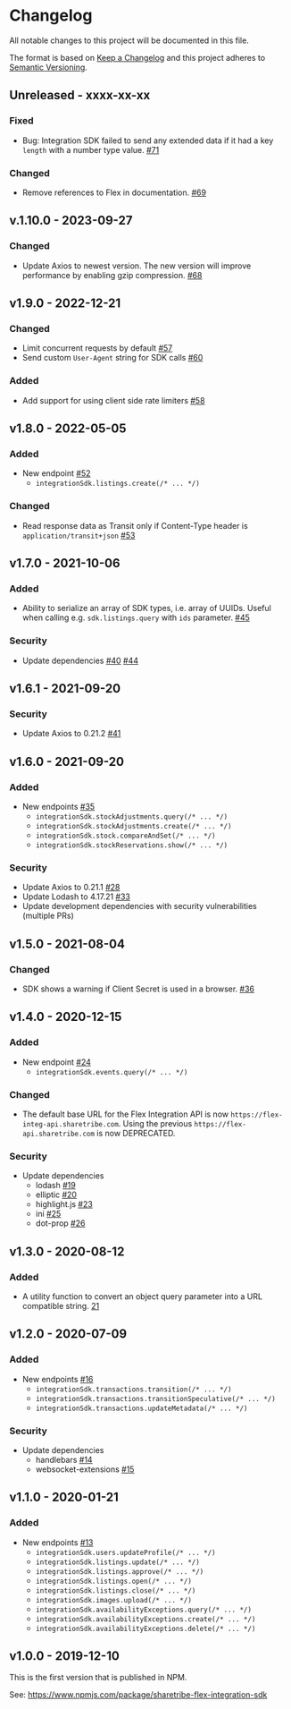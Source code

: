 # Changelog

All notable changes to this project will be documented in this file.

The format is based on [Keep a
Changelog](http://keepachangelog.com/en/1.0.0/) and this project
adheres to [Semantic Versioning](http://semver.org/spec/v2.0.0.html).

## Unreleased - xxxx-xx-xx

### Fixed

- Bug: Integration SDK failed to send any extended data if it had a key `length`
  with a number type value. [#71](https://github.com/sharetribe/flex-integration-sdk-js/pull/71)

### Changed

- Remove references to Flex in documentation. [#69](https://github.com/sharetribe/flex-integration-sdk-js/pull/69)

## v.1.10.0 - 2023-09-27

### Changed

- Update Axios to newest version. The new version will improve performance by
  enabling gzip compression.
  [#68](https://github.com/sharetribe/flex-integration-sdk-js/pull/68)

## v1.9.0 - 2022-12-21

### Changed

- Limit concurrent requests by default
  [#57](https://github.com/sharetribe/flex-integration-sdk-js/pull/57)
- Send custom `User-Agent` string for SDK calls
  [#60](https://github.com/sharetribe/flex-integration-sdk-js/pull/60)

### Added

- Add support for using client side rate limiters
  [#58](https://github.com/sharetribe/flex-integration-sdk-js/pull/58)

## v1.8.0 - 2022-05-05

### Added

- New endpoint [#52](https://github.com/sharetribe/flex-integration-sdk-js/pull/52)
  - `integrationSdk.listings.create(/* ... */)`

### Changed

- Read response data as Transit only if Content-Type header is
  `application/transit+json`
  [#53](https://github.com/sharetribe/flex-integration-sdk-js/pull/53)

## v1.7.0 - 2021-10-06

### Added

- Ability to serialize an array of SDK types, i.e. array of UUIDs. Useful when
  calling e.g. `sdk.listings.query` with `ids` parameter.
  [#45](https://github.com/sharetribe/flex-integration-sdk-js/pull/45)

### Security

- Update dependencies
  [#40](https://github.com/sharetribe/flex-integration-sdk-js/pull/40)
  [#44](https://github.com/sharetribe/flex-integration-sdk-js/pull/44)

## v1.6.1 - 2021-09-20

### Security

- Update Axios to 0.21.2 [#41](https://github.com/sharetribe/flex-integration-sdk-js/pull/41)

## v1.6.0 - 2021-09-20

### Added

- New endpoints [#35](https://github.com/sharetribe/flex-integration-sdk-js/pull/35)
  - `integrationSdk.stockAdjustments.query(/* ... */)`
  - `integrationSdk.stockAdjustments.create(/* ... */)`
  - `integrationSdk.stock.compareAndSet(/* ... */)`
  - `integrationSdk.stockReservations.show(/* ... */)`

### Security

- Update Axios to 0.21.1 [#28](https://github.com/sharetribe/flex-integration-sdk-js/pull/28)
- Update Lodash to 4.17.21 [#33](https://github.com/sharetribe/flex-integration-sdk-js/pull/33)
- Update development dependencies with security vulnerabilities (multiple PRs)

## v1.5.0 - 2021-08-04

### Changed

- SDK shows a warning if Client Secret is used in a browser.
  [#36](https://github.com/sharetribe/flex-integration-sdk-js/pull/36)

## v1.4.0 - 2020-12-15

### Added

- New endpoint [#24](https://github.com/sharetribe/flex-integration-sdk-js/pull/24)
  - `integrationSdk.events.query(/* ... */)`

### Changed

- The default base URL for the Flex Integration API is now
  `https://flex-integ-api.sharetribe.com`. Using the previous
  `https://flex-api.sharetribe.com` is now DEPRECATED.

### Security

- Update dependencies
  - lodash [#19](https://github.com/sharetribe/flex-integration-sdk-js/pull/19)
  - elliptic [#20](https://github.com/sharetribe/flex-integration-sdk-js/pull/20)
  - highlight.js [#23](https://github.com/sharetribe/flex-integration-sdk-js/pull/23)
  - ini [#25](https://github.com/sharetribe/flex-integration-sdk-js/pull/25)
  - dot-prop [#26](https://github.com/sharetribe/flex-integration-sdk-js/pull/26)

## v1.3.0 - 2020-08-12

### Added

- A utility function to convert an object query parameter into a URL compatible
  string. [21](https://github.com/sharetribe/flex-integration-sdk-js/pull/21)

## v1.2.0 - 2020-07-09

### Added

- New endpoints [#16](https://github.com/sharetribe/flex-integration-sdk-js/pull/16)
  - `integrationSdk.transactions.transition(/* ... */)`
  - `integrationSdk.transactions.transitionSpeculative(/* ... */)`
  - `integrationSdk.transactions.updateMetadata(/* ... */)`

### Security

- Update dependencies
  - handlebars [#14](https://github.com/sharetribe/flex-integration-sdk-js/pull/14)
  - websocket-extensions [#15](https://github.com/sharetribe/flex-integration-sdk-js/pull/15)

## v1.1.0 - 2020-01-21

### Added

- New endpoints [#13](https://github.com/sharetribe/flex-integration-sdk-js/pull/13)
  - `integrationSdk.users.updateProfile(/* ... */)`
  - `integrationSdk.listings.update(/* ... */)`
  - `integrationSdk.listings.approve(/* ... */)`
  - `integrationSdk.listings.open(/* ... */)`
  - `integrationSdk.listings.close(/* ... */)`
  - `integrationSdk.images.upload(/* ... */)`
  - `integrationSdk.availabilityExceptions.query(/* ... */)`
  - `integrationSdk.availabilityExceptions.create(/* ... */)`
  - `integrationSdk.availabilityExceptions.delete(/* ... */)`

## v1.0.0 - 2019-12-10

This is the first version that is published in NPM.

See: https://www.npmjs.com/package/sharetribe-flex-integration-sdk
